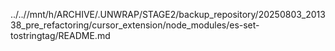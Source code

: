 ../..//mnt/h/ARCHIVE/.UNWRAP/STAGE2/backup_repository/20250803_201338_pre_refactoring/cursor_extension/node_modules/es-set-tostringtag/README.md